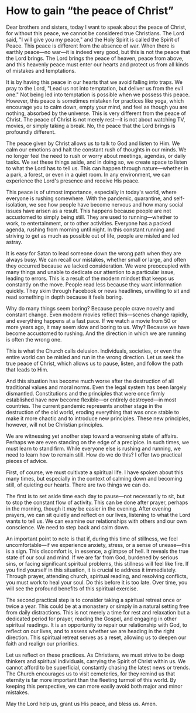 # How to gain “the peace of Christ”

Dear brothers and sisters, today I want to speak about the peace of Christ, for without this peace, we cannot be considered true Christians. The Lord said, "I will give you my peace," and the Holy Spirit is called the Spirit of Peace. This peace is different from the absence of war. When there is earthly peace—no war—it is indeed very good, but this is not the peace that the Lord brings. The Lord brings the peace of heaven, peace from above, and this heavenly peace must enter our hearts and protect us from all kinds of mistakes and temptations.

It is by having this peace in our hearts that we avoid falling into traps. We pray to the Lord, "Lead us not into temptation, but deliver us from the evil one." Not being led into temptation is possible when we possess this peace. However, this peace is sometimes mistaken for practices like yoga, which encourage you to calm down, empty your mind, and feel as though you are nothing, absorbed by the universe. This is very different from the peace of Christ. The peace of Christ is not merely rest—it is not about watching TV, movies, or simply taking a break. No, the peace that the Lord brings is profoundly different.

The peace given by Christ allows us to talk to God and listen to Him. We calm our emotions and halt the constant rush of thoughts in our minds. We no longer feel the need to rush or worry about meetings, agendas, or daily tasks. We set these things aside, and in doing so, we create space to listen to what the Lord has to tell us. This can happen through nature—whether in a park, a forest, or even in a quiet room. In any environment, we can experience the Lord's presence and receive His peace.

This peace is of utmost importance, especially in today's world, where everyone is rushing somewhere. With the pandemic, quarantine, and self-isolation, we see how people have become nervous and how many social issues have arisen as a result. This happens because people are not accustomed to simply being still. They are used to running—whether to work, to entertainment, or to other activities. Everyone has a packed agenda, rushing from morning until night. In this constant running and striving to get as much as possible out of life, people are misled and led astray.

It is easy for Satan to lead someone down the wrong path when they are always busy. We can recall our mistakes, whether small or large, and often they occurred because we lacked consideration. We were preoccupied with many things and unable to dedicate our attention to a particular issue, leading to errors. This is a result of the modern mindset that keeps us constantly on the move. People read less because they want information quickly. They skim through Facebook or news headlines, unwilling to sit and read something in depth because it feels boring.

Why do many things seem boring? Because people crave novelty and constant change. Even modern movies reflect this—scenes change rapidly, and everything happens at a fast pace. If we watch a movie from 50 or more years ago, it may seem slow and boring to us. Why? Because we have become accustomed to rushing. And the direction in which we are running is often the wrong one.

This is what the Church calls delusion. Individuals, societies, or even the entire world can be misled and run in the wrong direction. Let us seek the true peace of Christ, which allows us to pause, listen, and follow the path that leads to Him.

And this situation has become much worse after the destruction of all traditional values and moral norms. Even the legal system has been largely dismantled. Constitutions and the principles that were once firmly established have now become flexible—or entirely destroyed—in most countries. The current pandemic represents another stage in the destruction of the old world, eroding everything that was once stable to make it more chaotic and to introduce new principles. These new principles, however, will not be Christian principles. 

We are witnessing yet another step toward a worsening state of affairs. Perhaps we are even standing on the edge of a precipice. In such times, we must learn to stand firm. While everyone else is rushing and running, we need to learn how to remain still. How do we do this? I offer two practical pieces of advice.

First, of course, we must cultivate a spiritual life. I have spoken about this many times, but especially in the context of calming down and becoming still, of quieting our hearts. There are two things we can do. 

The first is to set aside time each day to pause—not necessarily to sit, but to stop the constant flow of activity. This can be done after prayer, perhaps in the morning, though it may be easier in the evening. After evening prayers, we can sit quietly and reflect on our lives, listening to what the Lord wants to tell us. We can examine our relationships with others and our own conscience. We need to step back and calm down. 

An important point to note is that if, during this time of stillness, we feel uncomfortable—if we experience anxiety, stress, or a sense of unease—this is a sign. This discomfort is, in essence, a glimpse of hell. It reveals the true state of our soul and mind. If we are far from God, burdened by serious sins, or facing significant spiritual problems, this stillness will feel like fire. If you find yourself in this situation, it is crucial to address it immediately. Through prayer, attending church, spiritual reading, and resolving conflicts, you must work to heal your soul. Do this before it is too late. Over time, you will see the profound benefits of this spiritual exercise.

The second practical step is to consider taking a spiritual retreat once or twice a year. This could be at a monastery or simply in a natural setting free from daily distractions. This is not merely a time for rest and relaxation but a dedicated period for prayer, reading the Gospel, and engaging in other spiritual readings. It is an opportunity to repair our relationship with God, to reflect on our lives, and to assess whether we are heading in the right direction. This spiritual retreat serves as a reset, allowing us to deepen our faith and realign our priorities.

Let us reflect on these practices. As Christians, we must strive to be deep thinkers and spiritual individuals, carrying the Spirit of Christ within us. We cannot afford to be superficial, constantly chasing the latest news or trends. The Church encourages us to visit cemeteries, for they remind us that eternity is far more important than the fleeting turmoil of this world. By keeping this perspective, we can more easily avoid both major and minor mistakes.

May the Lord help us, grant us His peace, and bless us. Amen.

